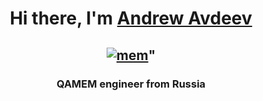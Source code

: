 <h1 align="center">Hi there, I'm <a href="https://daniilshat.ru/" target="_blank">Andrew Avdeev</a> </h1>
<h2 align="center"> <a href="https://ibb.co/R4r8NWm"><img src="https://i.ibb.co/Z149SCP/mem.jpg" alt="mem" border="0"></a>" </h2>
<h3 align="center">QAMEM engineer from Russia </h3>
<style>
  body { background: <a href="https://ibb.co/8NPbX6x"><img src="https://i.ibb.co/S5VcJRm/zvezdy-galaktika-siyanie-svet-95414-1024x768.jpg" alt="zvezdy-galaktika-siyanie-svet-95414-1024x768" border="0"></a>; }
</style>
